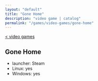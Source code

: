 ```yaml
---
layout: "default"
title: "Gone Home"
description: "video game | catalog"
permalink: "/games/video-games/gone-home"
---
```

[< video games](index.md)

## Gone Home

- launcher: Steam
- Linux: yes
- Windows: yes
